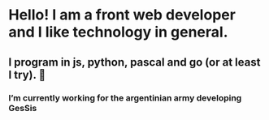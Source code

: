 # Hello! I am a front web developer and I like technology in general.
## I program in js, python, pascal and go (or at least I try). 👋
### I’m currently working for the argentinian army developing GesSis
<!--
**Zynno-Dev/Zynno-Dev** is a ✨ _special_ ✨ repository because its `README.md` (this file) appears on your GitHub profile.

Here are some ideas to get you started:

- 🔭 I’m currently working on ...
- 🌱 I’m currently learning ...
- 👯 I’m looking to collaborate on ...
- 🤔 I’m looking for help with ...
- 💬 Ask me about ...
- 📫 How to reach me: ...
- 😄 Pronouns: ...
- ⚡ Fun fact: ...
-->
